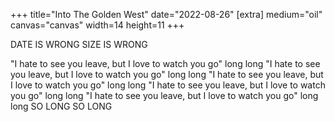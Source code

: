 +++
title="Into The Golden West"
date="2022-08-26"
[extra]
medium="oil"
canvas="canvas"
width=14
height=11
+++

DATE IS WRONG
SIZE IS WRONG

"I hate to see you leave, but I love to watch you go" long long "I hate to see you leave, but I love to watch you go" long long "I hate to see you leave, but I love to watch you go" long long "I hate to see you leave, but I love to watch you go" long long "I hate to see you leave, but I love to watch you go" long long SO LONG SO LONG